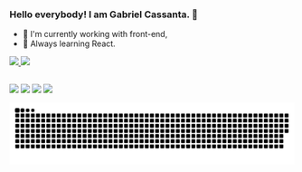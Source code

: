 ### Hello everybody! I am Gabriel Cassanta. 👋

- 🔭 I'm currently working with front-end,
- 🌱 Always learning React.

<div>
  <a href="www.github.com/gabrielcassanta">
  <img height="180em" src="https://github-readme-stats.vercel.app/api?username=gabrielcassanta&show_icons=true&theme=dracula"/>
  <img height="180em" src="https://github-readme-stats.vercel.app/api/top-langs/?username=gabrielcassanta&layout=compact&theme=dracula"/>
</div>
  
  ##
  
  
<div>
  <a href="https://twitter.com/cassantagabriel" target="_blank"> <img src="https://img.shields.io/badge/Twitter-1DA1F2?style=for-the-badge&logo=twitter&logoColor=white" target="_blank"></a>
  <a href="https://www.instagram.com/gabrielcassanta/" target="_blank"> <img src="https://img.shields.io/badge/Instagram-E4405F?style=for-the-badge&logo=instagram&logoColor=white" target="_blank"></a>
  <a href="https://www.linkedin.com/in/gabriel-cassanta-927106175/" target="_blank"> <img src="https://img.shields.io/badge/LinkedIn-0077B5?style=for-the-badge&logo=linkedin&logoColor=white" target="_blank"></a>
   <a href="https://open.spotify.com/user/cassanta?si=0facb52a69a64cb3&nd=1" target="_blank"> <img src="https://img.shields.io/badge/Spotify-1ED760?&style=for-the-badge&logo=spotify&logoColor=white" target="_blank"></a>
  
 ![Snake animation](https://github.com/gabrielcassanta/gabrielcassanta/blob/output/github-contribution-grid-snake.svg)
  </div>
  
  
  
  
  
  
  
  
  


